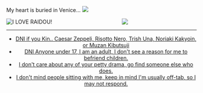 My heart is buried in Venice... <img src="https://kingcrimson.crd.co/assets/images/gallery30/de27440c.gif?v=d93b4021" data-canonical-src="https://kingcrimson.crd.co/assets/images/gallery30/de27440c.gif?v=d93b4021" style="max-width: 100%;"></a> <svg class="octicon octicon-link" viewBox="0 0 16 16" version="1.1" width="16" height="16" aria-hidden="true">
</path></svg></h1>
 <div align="center" dir="auto"> <img src="https://files.catbox.moe/1drvcm.png" align="left" alt="I LOVE RAIDOU!" data-canonical-src="https://64.media.tumblr.com/8724be6bad564b50c18cea15dc0fc187/tumblr_n1xhlf8rAo1ttjo3ko1_r1_250.gifv" style="max-width: 100%;"></a> <p dir="auto"><animated-image data-catalyst=""><a target="_blank" rel="noopener noreferrer nofollow" href="https://kingcrimson.crd.co/assets/images/gallery11/2fbbf459.jpg?v=d93b4021" data-target="animated-image.originalLink"> <img src="https://kingcrimson.crd.co/assets/images/gallery11/2fbbf459.jpg?v=d93b4021" data-canonical-src="https://kingcrimson.crd.co/assets/images/gallery11/2fbbf459.jpg?v=d93b4021" style="max-width: 100%; display: inline-block;" data-target="animated-image.originalImage"></a>  <img src="https://kingcrimson.crd.co/assets/images/gallery11/b1146c7b.jpg?v=d93b4021"
      <span class="AnimatedImagePlayer" data-target="animated-image.player" hidden="">
        <a data-target="animated-image.replacedLink" class="AnimatedImagePlayer-images" href="https://kingcrimson.crd.co/assets/images/gallery11/2fbbf459.jpg?v=d93b4021" target="_blank">
 <hr>
  <ul dir="auto">
  <li> DNI if you Kin.. Caesar Zeppeli, Risotto Nero, Trish Una, Noriaki Kakyoin, or Muzan Kibutsuji  </li>
    <li> DNI Anyone under 17, I am an adult, I don't see a reason for me to befriend children. </li>
    <li> I don't care about any of your petty drama, go find someone else who does. </li>
    <li> I don't mind people sitting with me, keep in mind I'm usually off-tab, so I may not respond. </li>
  </ul>
